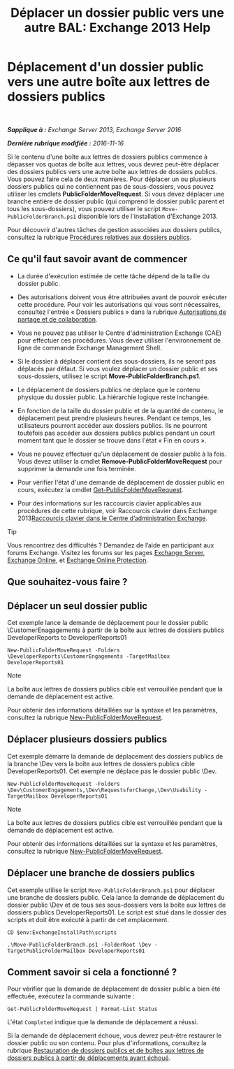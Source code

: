 ﻿---
title: 'Déplacer un dossier public vers une autre BAL: Exchange 2013 Help'
TOCTitle: Déplacement d'un dossier public vers une autre boîte aux lettres de dossiers publics
ms:assetid: b8744934-a3cb-443e-acce-a9a6ca5d88f6
ms:mtpsurl: https://technet.microsoft.com/fr-fr/library/JJ906435(v=EXCHG.150)
ms:contentKeyID: 51407225
ms.date: 04/24/2018
mtps_version: v=EXCHG.150
ms.translationtype: HT
---

# Déplacement d'un dossier public vers une autre boîte aux lettres de dossiers publics

 

_**Sapplique à :** Exchange Server 2013, Exchange Server 2016_

_**Dernière rubrique modifiée :** 2016-11-16_

Si le contenu d'une boîte aux lettres de dossiers publics commence à dépasser vos quotas de boîte aux lettres, vous devrez peut-être déplacer des dossiers publics vers une autre boîte aux lettres de dossiers publics. Vous pouvez faire cela de deux manières. Pour déplacer un ou plusieurs dossiers publics qui ne contiennent pas de sous-dossiers, vous pouvez utiliser les cmdlets **PublicFolderMoveRequest**. Si vous devez déplacer une branche entière de dossier public (qui comprend le dossier public parent et tous les sous-dossiers), vous pouvez utiliser le script `Move-PublicFolderBranch.ps1` disponible lors de l'installation d'Exchange 2013.

Pour découvrir d'autres tâches de gestion associées aux dossiers publics, consultez la rubrique [Procédures relatives aux dossiers publics](public-folder-procedures-exchange-2013-help.md).

## Ce qu'il faut savoir avant de commencer

  - La durée d'exécution estimée de cette tâche dépend de la taille du dossier public.

  - Des autorisations doivent vous être attribuées avant de pouvoir exécuter cette procédure. Pour voir les autorisations qui vous sont nécessaires, consultez l'entrée « Dossiers publics » dans la rubrique [Autorisations de partage et de collaboration](sharing-and-collaboration-permissions-exchange-2013-help.md).

  - Vous ne pouvez pas utiliser le Centre d'administration Exchange (CAE) pour effectuer ces procédures. Vous devez utiliser l'environnement de ligne de commande Exchange Management Shell.

  - Si le dossier à déplacer contient des sous-dossiers, ils ne seront pas déplacés par défaut. Si vous voulez déplacer un dossier public et ses sous-dossiers, utilisez le script **Move-PublicFolderBranch.ps1**.

  - Le déplacement de dossiers publics ne déplace que le contenu physique du dossier public. La hiérarchie logique reste inchangée.

  - En fonction de la taille du dossier public et de la quantité de contenu, le déplacement peut prendre plusieurs heures. Pendant ce temps, les utilisateurs pourront accéder aux dossiers publics. Ils ne pourront toutefois pas accéder aux dossiers publics publics pendant un court moment tant que le dossier se trouve dans l'état « Fin en cours ».

  - Vous ne pouvez effectuer qu'un déplacement de dossier public à la fois. Vous devez utiliser la cmdlet **Remove-PublicFolderMoveRequest** pour supprimer la demande une fois terminée.

  - Pour vérifier l'état d'une demande de déplacement de dossier public en cours, exécutez la cmdlet [Get-PublicFolderMoveRequest](https://technet.microsoft.com/fr-fr/library/jj878076\(v=exchg.150\)).

  - Pour des informations sur les raccourcis clavier applicables aux procédures de cette rubrique, voir Raccourcis clavier dans Exchange 2013[Raccourcis clavier dans le Centre d’administration Exchange](keyboard-shortcuts-in-the-exchange-admin-center-exchange-online-protection-help.md).

> [!TIP]
> Vous rencontrez des difficultés ? Demandez de l’aide en participant aux forums Exchange. Visitez les forums sur les pages <a href="https://go.microsoft.com/fwlink/p/?linkid=60612">Exchange Server</a>, <a href="https://go.microsoft.com/fwlink/p/?linkid=267542">Exchange Online</a>, et <a href="https://go.microsoft.com/fwlink/p/?linkid=285351">Exchange Online Protection</a>.


## Que souhaitez-vous faire ?

## Déplacer un seul dossier public

Cet exemple lance la demande de déplacement pour le dossier public \\CustomerEnagagements à partir de la boîte aux lettres de dossiers publics DeveloperReports to DeveloperReports01

    New-PublicFolderMoveRequest -Folders \DeveloperReports\CustomerEngagements -TargetMailbox DeveloperReports01

> [!NOTE]
> La boîte aux lettres de dossiers publics cible est verrouillée pendant que la demande de déplacement est active.


Pour obtenir des informations détaillées sur la syntaxe et les paramètres, consultez la rubrique [New-PublicFolderMoveRequest](https://technet.microsoft.com/fr-fr/library/jj878081\(v=exchg.150\)).

## Déplacer plusieurs dossiers publics

Cet exemple démarre la demande de déplacement des dossiers publics de la branche \\Dev vers la boîte aux lettres de dossiers publics cible DeveloperReports01. Cet exemple ne déplace pas le dossier public \\Dev.

    New-PublicFolderMoveRequest -Folders \Dev\CustomerEngagements,\Dev\RequestsforChange,\Dev\Usability -TargetMailbox DeveloperReports01

> [!NOTE]
> La boîte aux lettres de dossiers publics cible est verrouillée pendant que la demande de déplacement est active.


Pour obtenir des informations détaillées sur la syntaxe et les paramètres, consultez la rubrique [New-PublicFolderMoveRequest](https://technet.microsoft.com/fr-fr/library/jj878081\(v=exchg.150\)).

## Déplacer une branche de dossiers publics

Cet exemple utilise le script `Move-PublicFolderBranch.ps1` pour déplacer une branche de dossiers public. Cela lance la demande de déplacement du dossier public \\Dev et de tous ses sous-dossiers vers la boîte aux lettres de dossiers publics DeveloperReports01. Le script est situé dans le dossier des scripts et doit être exécuté à partir de cet emplacement.

    CD $env:ExchangeInstallPath\scripts
    
    .\Move-PublicFolderBranch.ps1 -FolderRoot \Dev -TargetPublicFolderMailbox DeveloperReports01

## Comment savoir si cela a fonctionné ?

Pour vérifier que la demande de déplacement de dossier public a bien été effectuée, exécutez la commande suivante :

    Get-PublicFolderMoveRequest | Format-List Status

L'état `Completed` indique que la demande de déplacement a réussi.

Si la demande de déplacement échoue, vous devrez peut-être restaurer le dossier public ou son contenu. Pour plus d'informations, consultez la rubrique [Restauration de dossiers publics et de boîtes aux lettres de dossiers publics à partir de déplacements ayant échoué](restore-public-folders-and-public-folder-mailboxes-from-failed-moves-exchange-2013-help.md).

